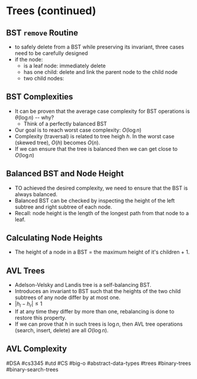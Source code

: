 # Trees (continued)
## BST `remove` Routine
- to safely delete from a BST while preserving its invariant, three cases need to be carefully designed
- if the node:
	- is a leaf node: immediately delete
	- has one child: delete and link the parent node to the child node
	- two child nodes:
## BST Complexities
- It can be proven that the average case complexity for BST operations is $\theta(\log n)$ -- why?
	- Think of a perfectly balanced BST
- Our goal is to reach worst case complexity: $O(\log n)$
- Complexity (traversal) is related to tree heigh $h$. In the worst case (skewed tree), $O(h)$ becomes $O(n)$.
- If we can ensure that the tree is balanced then we can get close to $O(\log n)$
## Balanced BST and Node Height
- TO achieved the desired complexity, we need to ensure that the BST is always balanced.
- Balanced BST can be checked by inspecting the height of the left subtree and right subtree of each node.
- Recall: node height is the length of the longest path from that node to a leaf.
## Calculating Node Heights
- The height of a node in a BST = the maximum height of it's children + 1.
## AVL Trees
- Adelson-Velsky and Landis tree is a self-balancing BST.
- Introduces an invariant to BST such that the heights of the two child subtrees of any node differ by at most one.
- $|h_l - h_r | \leq 1$
- If at any time they differ by more than one, rebalancing is done to restore this property.
- If we can prove that $h$ in such trees is $\log n$, then AVL tree operations (search, insert, delete) are all $O(\log n)$.
## AVL Complexity

#DSA #cs3345 #utd #CS #big-o #abstract-data-types #trees #binary-trees #binary-search-trees